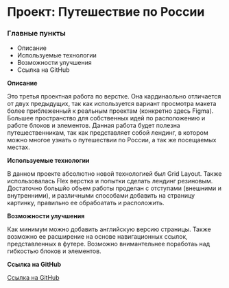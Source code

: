 # Проект: Путешествие по России

### Главные пункты
* Описание
* Используемые технологии
* Возможности улучшения
* Ссылка на GitHub

**Описание**

Это третья проектная работа по верстке. Она кардинаольно отличается от двух предыдущих, так как используется
вариант просмотра макета более приблеженный к реальным проектам (конкретно здесь Figma). Большее пространство
для собственных идей по расположению и работе блоков и элементов. Данная работа будет полезна путешественникам,
так как представляет собой лендинг, в котором можно многое узнать о путешествии по России, а так же посещаемых местах.

**Используемые технологии**

В данном проекте абсолютно новой технологией был Grid Layout. Также использовалась Flex верстка и попытки сделать лендинг
резиновым. Достаточно большйо объем работы проделан с отступами (внешними и внутренними), и различными способами добавить
на страницу картинку, правильно ее обрабоатать и расположить.

**Возможности улучшения**

Как минимум можно добавить английскую версию страницы. Также возможно ее расширение на основе навигационных ссылок, представленных
в футере. Возможно внимантельнее поработаь над гибкостью блоков и элементов.

**Ссылка на GitHub**

[Ссылка на GitHub]()